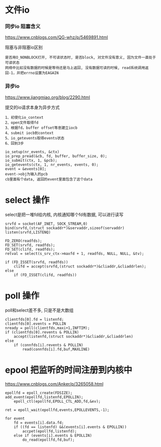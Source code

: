 # 文件io
### 同步io 阻塞含义
https://www.cnblogs.com/QG-whz/p/5469891.html

阻塞与非阻塞io区别
```
是否用O_NONBLOCK打开, 不可读状态时, 是否block, 对文件没有意义, 因为文件一直处于可读状态
网络中比如没有数据的时候是等待还是马上返回, 没有数据可读的时候, read系统调用返回-1，并把errno设置为EAGAIN
```

### 异步io
https://www.jiangmiao.org/blog/2290.html

提交的io请求本身为异步方式
```
1、初使化io_context
2、open文件取得fd
3、根据fd，buffer offset等息建立iocb
4、submit iocb到context
5、io_getevents取得events状态
6、回到3步
```

```
io_setup(nr_events, &ctx)
io_prep_pread(&cb, fd, buffer, buffer_size, 0);
io_submit(ctx, 1, &pcb);
io_getevents(ctx, 1, nr_events, events, 0);
event = &events[0];
event->obj为输入的pcb
cb里面有个data, 返回的event里面包含了这个data
```

# select 操作
select是把一堆fd给内核, 内核通知哪个fd有数据, 可以进行读写
```
srvfd = socket(AF_INET, SOCK_STREAM,0)
bind(srvfd,(struct sockaddr*)&servaddr,sizeof(servaddr)
listen(srvfd,LISTENQ)

FD_ZERO(readfds);
FD_SET(srvfd, readfds);
FD_SET(clifd, readfds);
retval = select(s_srv_ctx->maxfd + 1, readfds, NULL, NULL, &tv);

if (FD_ISSET(srvfd, readfds))
    clifd = accept(srvfd,(struct sockaddr*)&cliaddr,&cliaddrlen);
else 
    if (FD_ISSET(clifd, readfds))
```

# poll 操作
poll和select差不多, 只是不是大数组
```
clientfds[0].fd = listenfd;
clientfds[0].events = POLLIN
nready = poll(clientfds,maxi+1,INFTIM);
if (clientfds[0].revents & POLLIN)
    accept(listenfd,(struct sockaddr*)&cliaddr,&cliaddrlen)
else
    if (connfds[i].revents & POLLIN)
        read(connfds[i].fd,buf,MAXLINE)
```

# epool 把监听的时间注册到内核中

https://www.cnblogs.com/Anker/p/3265058.html

```
epollfd = epoll_create(FDSIZE);
add_event(epollfd,listenfd,EPOLLIN);
    epoll_ctl(epollfd,EPOLL_CTL_ADD,fd,&ev);

ret = epoll_wait(epollfd,events,EPOLLEVENTS,-1);

for event
    fd = events[i].data.fd;
    if ((fd == listenfd) &&(events[i].events & EPOLLIN))
        accpet(epollfd,listenfd);
    else if (events[i].events & EPOLLIN)
        do_read(epollfd,fd,buf);
```

